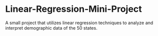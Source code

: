# Linear-Regression-Mini-Project
A small project that utilizes linear regression techniques to analyze and interpret demographic data of the 50 states.
